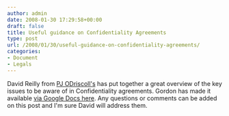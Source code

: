```yaml
---
author: admin
date: 2008-01-30 17:29:58+00:00
draft: false
title: Useful guidance on Confidentiality Agreements
type: post
url: /2008/01/30/useful-guidance-on-confidentiality-agreements/
categories:
- Document
- Legals
---
```


David Reilly from [PJ ODriscoll's](http://www.pjod.ie/) has put together a great overview of the key issues to be aware of in Confidentiality agreements. Gordon has made it available [via Google Docs here](http://docs.google.com/View?docid=dgt8d8k9_26hm8mkpc9). Any questions or comments can be added on this post and I'm sure David will address them.
